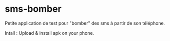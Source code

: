 # sms-bomber
Petite application de test pour "bomber" des sms à partir de son téléphone.

Intall : 
Upload & install apk on your phone.
